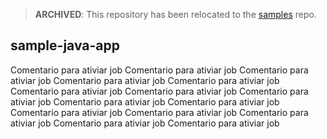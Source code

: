 > **ARCHIVED**: This repository has been relocated to the [samples](https://github.com/buildpack/samples/) repo.

## sample-java-app


Comentario para ativiar job
Comentario para ativiar job
Comentario para ativiar job
Comentario para ativiar job
Comentario para ativiar job
Comentario para ativiar job
Comentario para ativiar job
Comentario para ativiar job
Comentario para ativiar job
Comentario para ativiar job
Comentario para ativiar job
Comentario para ativiar job
Comentario para ativiar job
Comentario para ativiar job
Comentario para ativiar job
